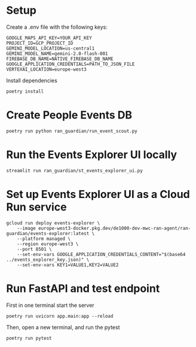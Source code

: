 # Setup

Create a .env file with the following keys:

```
GOOGLE_MAPS_API_KEY=YOUR_API_KEY
PROJECT_ID=GCP_PROJECT_ID
GEMINI_MODEL_LOCATION=us-central1
GEMINI_MODEL_NAME=gemini-2.0-flash-001
FIREBASE_DB_NAME=NATIVE_FIREBASE_DB_NAME
GOOGLE_APPLICATION_CREDENTIALS=PATH_TO_JSON_FILE
VERTEXAI_LOCATION=europe-west3
```

Install dependencies
```
poetry install
```

# Create People Events DB

```
poetry run python ran_guardian/run_event_scout.py 
```

# Run the Events Explorer UI locally

```
streamlit run ran_guardian/st_events_explorer_ui.py 
```

# Set up Events Explorer UI as a Cloud Run service

```
gcloud run deploy events-explorer \
    --image europe-west3-docker.pkg.dev/de1000-dev-mwc-ran-agent/ran-guardian/events-explorer:latest \
    --platform managed \
    --region europe-west3 \
    --port 8501 \
    --set-env-vars GOOGLE_APPLICATION_CREDENTIALS_CONTENT="$(base64 ../events_explorer_key.json)" \
    --set-env-vars KEY1=VALUE1,KEY2=VALUE2
```

# Run FastAPI and test endpoint
First in one terminal start the server
```
poetry run uvicorn app.main:app --reload
``` 

Then, open a new terminal, and run the pytest
```
poetry run pytest
```

